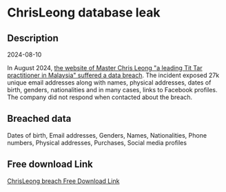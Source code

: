 # ChrisLeong database leak

## Description

2024-08-10

In August 2024, <a href="https://x.com/DarkWebInformer/status/1822330521147376007" target="_blank" rel="noopener">the website of Master Chris Leong &quot;a leading Tit Tar practitioner in Malaysia&quot; suffered a data breach</a>. The incident exposed 27k unique email addresses along with names, physical addresses, dates of birth, genders, nationalities and in many cases, links to Facebook profiles. The company did not respond when contacted about the breach.

## Breached data

Dates of birth, Email addresses, Genders, Names, Nationalities, Phone numbers, Physical addresses, Purchases, Social media profiles

## Free download Link

[ChrisLeong breach Free Download Link](https://link-to.net/1229997/451.0966605155173/dynamic/?r=aHR0cHM6Ly93d3cubWVkaWFmaXJlLmNvbS92aWV3LzhLWnNXN1RSaTVHTUpCZy9jaHJpc2xlb25nLmNvbS9maWxl)